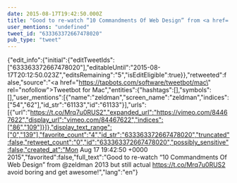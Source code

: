 ```yaml
---
date: 2015-08-17T19:42:50.000Z
title: "Good to re-watch “10 Commandments Of Web Design” from <a href='http://twitter.com/zeldman'>@zeldman</a> 2013 but still actual  https://t.co/Mrq7u0RUS2 avoid boring and get awesome!″"
user_mentions: "undefined"
tweet_id: "633363372667478020"
pub_type: "tweet"
---
```

{"edit_info":{"initial":{"editTweetIds":["633363372667478020"],"editableUntil":"2015-08-17T20:12:50.023Z","editsRemaining":"5","isEditEligible":true}},"retweeted":false,"source":"<a href=\"https://tapbots.com/software/tweetbot/mac\" rel=\"nofollow\">Tweetbot for Mac</a>","entities":{"hashtags":[],"symbols":[],"user_mentions":[{"name":"zeldman","screen_name":"zeldman","indices":["54","62"],"id_str":"61133","id":"61133"}],"urls":[{"url":"https://t.co/Mrq7u0RUS2","expanded_url":"https://vimeo.com/84467622","display_url":"vimeo.com/84467622","indices":["86","109"]}]},"display_text_range":["0","139"],"favorite_count":"4","id_str":"633363372667478020","truncated":false,"retweet_count":"0","id":"633363372667478020","possibly_sensitive":false,"created_at":"Mon Aug 17 19:42:50 +0000 2015","favorited":false,"full_text":"Good to re-watch “10 Commandments Of Web Design” from @zeldman 2013 but still actual  https://t.co/Mrq7u0RUS2 avoid boring and get awesome!","lang":"en"}
